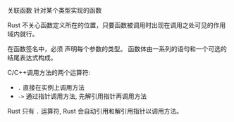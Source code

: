 关联函数 针对某个类型实现的函数

Rust 不关心函数定义所在的位置，只要函数被调用时出现在调用之处可见的作用域内就行。

在函数签名中，必须 声明每个参数的类型。
函数体由一系列的语句和一个可选的结尾表达式构成。

C/C++调用方法的两个运算符:

- `.` 直接在实例上调用方法
- `->` 通过指针调用方法, 先解引用指针再调用方法

Rust 只有 `.` 运算符, Rust 会自动引用和解引用指针以调用方法。
